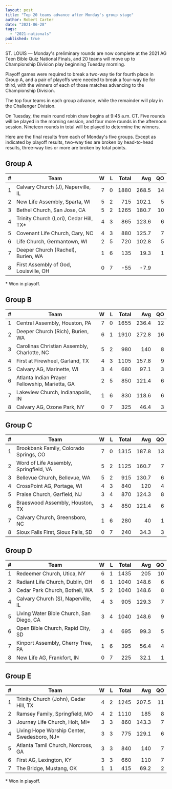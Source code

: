 ```yaml
---
layout: post
title: "Top 20 teams advance after Monday's group stage"
author: Robert Carter
date: "2021-06-28"
tags: 
  - "2021-nationals"
published: true
---
```


ST. LOUIS — Monday's preliminary rounds are now complete at the 2021 AG Teen Bible Quiz National Finals, and 20 teams will move up to Championship Division play beginning Tuesday morning.

Playoff games were required to break a two-way tie for fourth place in Group A, and a pair of playoffs were needed to break a four-way tie for third, with the winners of each of those matches advancing to the Championship Division.

The top four teams in each group advance, while the remainder will play in the Challenger Division.

On Tuesday, the main round robin draw begins at 9:45 a.m. CT. Five rounds will be played in the morning session, and four more rounds in the afternoon session. Nineteen rounds in total will be played to determine the winners.

Here are the final results from each of Monday's five groups. Except as indicated by playoff results, two-way ties are broken by head-to-head results, three-way ties or more are broken by total points.

## Group A

|    # | Team                                   |    W |    L | Total |   Avg |   QO |
| ---: | -------------------------------------- | ---: | ---: | ----: | ----: | ---: |
|    1 | Calvary Church (J), Naperville, IL     |    7 |    0 |  1880 | 268.5 |   14 |
|    2 | New Life Assembly, Sparta, WI          |    5 |    2 |   715 | 102.1 |    5 |
|    3 | Bethel Church, San Jose, CA            |    5 |    2 |  1265 | 180.7 |   10 |
|    4 | Trinity Church (Lori), Cedar Hill, TX* |    4 |    3 |   865 | 123.6 |    6 |
|    5 | Covenant Life Church, Cary, NC         |    4 |    3 |   880 | 125.7 |    7 |
|    6 | Life Church, Germantown, WI            |    2 |    5 |   720 | 102.8 |    5 |
|    7 | Deeper Church (Rachel), Burien, WA     |    1 |    6 |   135 |  19.3 |    1 |
|    8 | First Assembly of God, Louisville, OH  |    0 |    7 |   -55 |  -7.9 |      |

\* Won in playoff.

## Group B

|    # | Team                                           |    W |    L | Total |   Avg |   QO |
| ---: | ---------------------------------------------- | ---: | ---: | ----: | ----: | ---: |
|    1 | Central Assembly, Houston, PA                  |    7 |    0 |  1655 | 236.4 |   12 |
|    2 | Deeper Church (Rich), Burien, WA               |    6 |    1 |  1910 | 272.8 |   16 |
|    3 | Carolinas Christian Assembly, Charlotte, NC    |    5 |    2 |   980 |   140 |    8 |
|    4 | First at Firewheel, Garland, TX                |    4 |    3 |  1105 | 157.8 |    9 |
|    5 | Calvary AG, Marinette, WI                      |    3 |    4 |   680 |  97.1 |    3 |
|    6 | Atlanta Indian Prayer Fellowship, Marietta, GA |    2 |    5 |   850 | 121.4 |    6 |
|    7 | Lakeview Church, Indianapolis, IN              |    1 |    6 |   830 | 118.6 |    6 |
|    8 | Calvary AG, Ozone Park, NY                     |    0 |    7 |   325 |  46.4 |    3 |

## Group C

|    # | Team                                   |    W |    L | Total |   Avg |   QO |
| ---: | -------------------------------------- | ---: | ---: | ----: | ----: | ---: |
|    1 | Brookbank Family, Colorado Springs, CO |    7 |    0 |  1315 | 187.8 |   13 |
|    2 | Word of Life Assembly, Springfield, VA |    5 |    2 |  1125 | 160.7 |    7 |
|    3 | Bellevue Church, Bellevue, WA          |    5 |    2 |   915 | 130.7 |    6 |
|    4 | CrossPoint AG, Portage, WI             |    4 |    3 |   840 |   120 |    4 |
|    5 | Praise Church, Garfield, NJ            |    3 |    4 |   870 | 124.3 |    8 |
|    6 | Braeswood Assembly, Houston, TX        |    3 |    4 |   850 | 121.4 |    6 |
|    7 | Calvary Church, Greensboro, NC         |    1 |    6 |   280 |    40 |    1 |
|    8 | Sioux Falls First, Sioux Falls, SD     |    0 |    7 |   240 |  34.3 |    3 |

## Group D

|    # | Team                                     |    W |    L | Total |   Avg |   QO |
| ---: | ---------------------------------------- | ---: | ---: | ----: | ----: | ---: |
|    1 | Redeemer Church, Utica, NY               |    6 |    1 |  1435 |   205 |   10 |
|    2 | Radiant Life Church, Dublin, OH          |    6 |    1 |  1040 | 148.6 |    6 |
|    3 | Cedar Park Church, Bothell, WA           |    5 |    2 |  1040 | 148.6 |    8 |
|    4 | Calvary Church (S), Naperville, IL       |    4 |    3 |   905 | 129.3 |    7 |
|    5 | Living Water Bible Church, San Diego, CA |    3 |    4 |  1040 | 148.6 |    9 |
|    6 | Open Bible Church, Rapid City, SD        |    3 |    4 |   695 |  99.3 |    5 |
|    7 | Kinport Assembly, Cherry Tree, PA        |    1 |    6 |   395 |  56.4 |    4 |
|    8 | New Life AG, Frankfort, IN               |    0 |    7 |   225 |  32.1 |    1 |

## Group E

|    # | Team                                        |    W |    L | Total |   Avg |   QO |
| ---: | ------------------------------------------- | ---: | ---: | ----: | ----: | ---: |
|    1 | Trinity Church (John), Cedar Hill, TX       |    4 |    2 |  1245 | 207.5 |   11 |
|    2 | Ramsey Family, Springfield, MO              |    4 |    2 |  1110 |   185 |    8 |
|    3 | Journey Life Church, Holt, MI*              |    3 |    3 |   860 | 143.3 |    7 |
|    4 | Living Hope Worship Center, Swedesboro, NJ* |    3 |    3 |   775 | 129.1 |    6 |
|    5 | Atlanta Tamil Church, Norcross, GA          |    3 |    3 |   840 |   140 |    7 |
|    6 | First AG, Lexington, KY                     |    3 |    3 |   660 |   110 |    7 |
|    7 | The Bridge, Mustang, OK                     |    1 |    1 |   415 |  69.2 |    2 |

\* Won in playoff.
